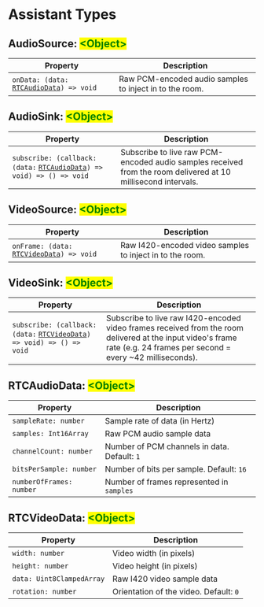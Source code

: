 # Assistant Types

## AudioSource: <mark style="color:green;">\<Object></mark>

| Property                                                                                                        | Description                                             |
| --------------------------------------------------------------------------------------------------------------- | ------------------------------------------------------- |
| `onData: (data:` [`RTCAudioData`](assistant-types.md#rtcaudiodata-less-than-object-greater-than)`) => void`     | Raw PCM-encoded audio samples to inject in to the room. |

## AudioSink: <mark style="color:green;">\<Object></mark>

| Property                                                                                                                                 | Description                                                                                                   |
| ---------------------------------------------------------------------------------------------------------------------------------------- | ------------------------------------------------------------------------------------------------------------- |
| `subscribe: (callback: (data:` [`RTCAudioData`](assistant-types.md#rtcaudiodata-less-than-object-greater-than)`) => void) => () => void` | Subscribe to live raw PCM-encoded audio samples received from the room delivered at 10 millisecond intervals. |

## VideoSource: <mark style="color:green;">\<Object></mark>

| Property                                                                                                         | Description                                              |
| ---------------------------------------------------------------------------------------------------------------- | -------------------------------------------------------- |
| `onFrame: (data:` [`RTCVideoData`](assistant-types.md#rtcvideodata-less-than-object-greater-than)`) => void`     | Raw I420-encoded video samples to inject in to the room. |

## VideoSink: <mark style="color:green;">\<Object></mark>

| Property                                                                                                                                 | Description                                                                                                                                                             |
| ---------------------------------------------------------------------------------------------------------------------------------------- | ----------------------------------------------------------------------------------------------------------------------------------------------------------------------- |
| `subscribe: (callback: (data:` [`RTCVideoData`](assistant-types.md#rtcvideodata-less-than-object-greater-than)`) => void) => () => void` | Subscribe to live raw I420-encoded video frames received from the room delivered at the input video's frame rate (e.g. 24 frames per second = every \~42 milliseconds). |

## RTCAudioData: <mark style="color:green;">\<Object></mark>

| Property                 | Description                                  |
| ------------------------ | -------------------------------------------- |
| `sampleRate: number`     | Sample rate of data (in Hertz)               |
| `samples: Int16Array`    | Raw PCM audio sample data                    |
| `channelCount: number`   | Number of PCM channels in data. Default: `1` |
| `bitsPerSample: number`  | Number of bits per sample. Default: `16`     |
| `numberOfFrames: number` | Number of frames represented in `samples`    |

## RTCVideoData: <mark style="color:green;">\<Object></mark>

| Property                    | Description                            |
| --------------------------- | -------------------------------------- |
| `width: number`             | Video width (in pixels)                |
| `height: number`            | Video height (in pixels)               |
| `data: Uint8ClampedArray`   | Raw I420 video sample data             |
| `rotation: number`          | Orientation of the video. Default: `0` |
